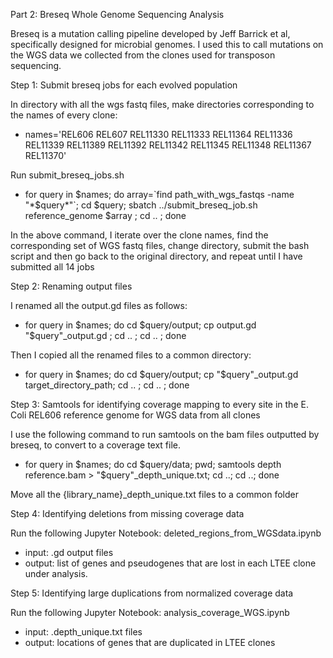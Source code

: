 Part 2: Breseq Whole Genome Sequencing Analysis

Breseq is a mutation calling pipeline developed by Jeff Barrick et al, specifically designed for microbial genomes. I used this to call mutations on the WGS data we collected from the clones used for transposon sequencing.

Step 1: Submit breseq jobs for each evolved population

In directory with all the wgs fastq files, make directories corresponding to the names of every clone:
- names='REL606 REL607 REL11330 REL11333 REL11364 REL11336 REL11339 REL11389 REL11392 REL11342 REL11345 REL11348 REL11367 REL11370'

Run submit_breseq_jobs.sh
- for query in $names; do array=`find path_with_wgs_fastqs -name "*$query*"`; cd $query; sbatch ../submit_breseq_job.sh reference_genome $array ; cd .. ; done

In the above command, I iterate over the clone names, find the corresponding set of WGS fastq files, change directory, submit the bash script and then go back to the original directory, and repeat until I have submitted all 14 jobs 

Step 2: Renaming output files

I renamed all the output.gd files as follows:
- for query in $names; do cd $query/output; cp output.gd "$query"_output.gd ; cd .. ; cd .. ; done 

Then I copied all the renamed files to a common directory:
- for query in $names; do cd $query/output; cp "$query"_output.gd target_directory_path; cd .. ; cd .. ; done


Step 3: Samtools for identifying coverage mapping to every site in the E. Coli REL606 reference genome for WGS data from all clones

I use the following command to run samtools on the bam files outputted by breseq, to convert to a coverage text file.
- for query in $names; do cd $query/data; pwd; samtools depth reference.bam > "$query"_depth_unique.txt; cd ..; cd ..; done

Move all the {library_name}_depth_unique.txt files to a common folder

Step 4: Identifying deletions from missing coverage data 

Run the following Jupyter Notebook: deleted_regions_from_WGSdata.ipynb
- input: .gd output files
- output: list of genes and pseudogenes that are lost in each LTEE clone under analysis.

Step 5: Identifying large duplications from normalized coverage data

Run the following Jupyter Notebook: analysis_coverage_WGS.ipynb
- input: .depth_unique.txt files
- output: locations of genes that are duplicated in LTEE clones



